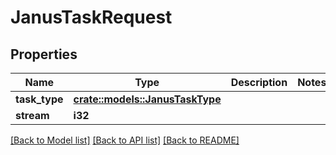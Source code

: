 # JanusTaskRequest

## Properties

Name | Type | Description | Notes
------------ | ------------- | ------------- | -------------
**task_type** | [**crate::models::JanusTaskType**](JanusTaskType.md) |  | 
**stream** | **i32** |  | 

[[Back to Model list]](../README.md#documentation-for-models) [[Back to API list]](../README.md#documentation-for-api-endpoints) [[Back to README]](../README.md)


